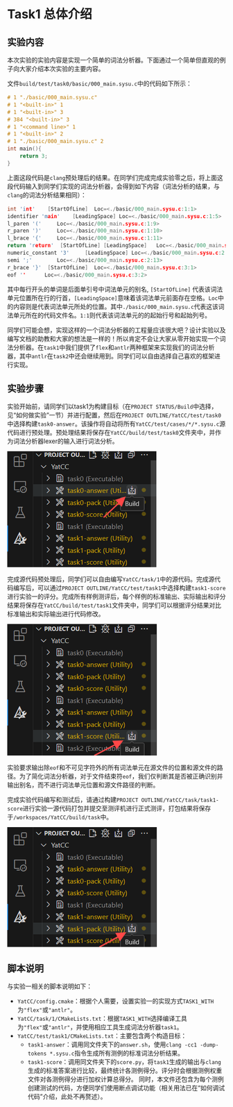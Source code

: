 # Task1 总体介绍

## 实验内容

本次实验的实验内容是实现一个简单的词法分析器。下面通过一个简单但直观的例子向大家介绍本次实验的主要内容。

文件`build/test/task0/basic/000_main.sysu.c`中的代码如下所示：

```c++
# 1 "./basic/000_main.sysu.c"
# 1 "<built-in>" 1
# 1 "<built-in>" 3
# 384 "<built-in>" 3
# 1 "<command line>" 1
# 1 "<built-in>" 2
# 1 "./basic/000_main.sysu.c" 2
int main(){
    return 3;
}

```

上面这段代码是`clang`预处理后的结果。在同学们完成完成实验零之后，将上面这段代码输入到同学们实现的词法分析器，会得到如下内容（词法分析的结果，与`clang`的词法分析结果相同）：

```c++
int 'int'	 [StartOfLine]	Loc=<./basic/000_main.sysu.c:1:1>
identifier 'main'	 [LeadingSpace]	Loc=<./basic/000_main.sysu.c:1:5>
l_paren '('		Loc=<./basic/000_main.sysu.c:1:9>
r_paren ')'		Loc=<./basic/000_main.sysu.c:1:10>
l_brace '{'		Loc=<./basic/000_main.sysu.c:1:11>
return 'return'	 [StartOfLine] [LeadingSpace]	Loc=<./basic/000_main.sysu.c:2:5>
numeric_constant '3'	 [LeadingSpace]	Loc=<./basic/000_main.sysu.c:2:12>
semi ';'		Loc=<./basic/000_main.sysu.c:2:13>
r_brace '}'	 [StartOfLine]	Loc=<./basic/000_main.sysu.c:3:1>
eof ''		Loc=<./basic/000_main.sysu.c:3:2>
```

其中每行开头的单词是后面单引号中词法单元的别名, `[StartOfLine]` 代表该词法单元位置所在行的行首，`[LeadingSpace]`意味着该词法单元前面存在空格。`Loc`中的内容则是代表词法单元所处的位置。其中`./basic/000_main.sysu.c`代表这该词法单元所在的代码文件名。`1:1`则代表该词法单元的的起始行号和起始列号。

同学们可能会想，实现这样的一个词法分析器的工程量应该很大吧？设计实验以及编写文档的助教和大家的想法是一样的！所以肯定不会让大家从零开始实现一个词法分析器。在`task1`中我们提供了`flex`和`antlr`两种框架来实现我们的词法分析器，其中`antlr`在`task2`中还会继续用到。同学们可以自由选择自己喜欢的框架进行实现。

## 实验步骤

实验开始前，请同学们以task1为构建目标（在`PROJECT STATUS/Build`中选择，见“如何做实验”一节）并进行配置，然后在`PROJECT OUTLINE/YatCC/test/task0`中选择构建`task0-answer`。该操作将自动将所有`YatCC/test/cases/*/*.sysu.c`源代码进行预处理。预处理结果将保存在`YatCC/build/test/task0`文件夹中，并作为词法分析器lexer的输入进行词法分析。

![build task0](../images/task0answer.png)

完成源代码预处理后，同学们可以自由编写`YatCC/task/1`中的源代码。完成源代码编写后，可以通过`PROJECT OUTLINE/YatCC/test/task1`中选择构建`task1-score`进行实验一的评分。完成所有样例测评后，每个样例的标准输出、实际输出和评分结果将保存在`YatCC/build/test/task1`文件夹中，同学们可以根据评分结果对比标准输出和实际输出进行代码修改。

![score task1](../images/task1score.png)

实验要求输出除`eof`和不可见字符外的所有词法单元在源文件的位置和源文件的路径。为了简化词法分析器，对于文件结束符`eof`，我们仅判断其是否被正确识别并输出别名，而不进行词法单元位置和源文件路径的判断。

完成实验代码编写和测试后，请通过构建`PROJECT OUTLINE/YatCC/task/task1-score`进行实验一源代码打包并提交至测评机进行正式测评，打包结果将保存于`/workspaces/YatCC/build/task`中。

![pack task1](../images/task1pack.png)

## 脚本说明

与实验一相关的脚本说明如下：

* `YatCC/config.cmake`：根据个人需要，设置实验一的实现方式`TASK1_WITH`为`"flex"`或`"antlr"`。
* `YatCC/task/1/CMakeLists.txt`：根据`TASK1_WITH`选择编译工具为`"flex"`或`"antlr"`，并使用相应工具生成词法分析器`task1`。
* `YatCC/test/task1/CMakeLists.txt`：主要包含两个构造目标：
  - `task1-answer`：调用同文件夹下的`answer.sh`，使用`clang -cc1 -dump-tokens *.sysu.c`指令生成所有测例的标准词法分析结果。
  - `task1-score`：调用同文件夹下的`score.py`，将`task1`生成的输出与`clang`生成的标准答案进行比较，最终统计各测例得分。评分时会根据测例权重文件对各测例得分进行加权计算总得分。
  同时，本文件还包含为每个测例创建测试的代码，方便同学们使用断点调试功能（相关用法已在“如何调试代码”介绍，此处不再赘述）。
